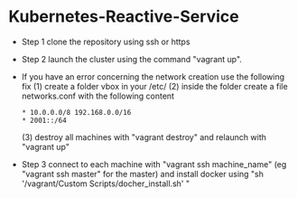 # Kubernetes-Reactive-Service

- Step 1 clone the repository using ssh or https
- Step 2 launch the cluster using the command "vagrant up".
- If you have an error concerning the network creation
  use the following fix (1) create a folder vbox in your /etc/
  (2) inside the folder create a file networks.conf with the following content
  ```
  * 10.0.0.0/8 192.168.0.0/16
  * 2001::/64
  ```
  (3) destroy all machines with "vagrant destroy" and relaunch with "vagrant up"

- Step 3 connect to each machine with "vagrant ssh machine_name" (eg "vagrant ssh master" for the master) and
     install docker using "sh '/vagrant/Custom Scripts/docher_install.sh' "
